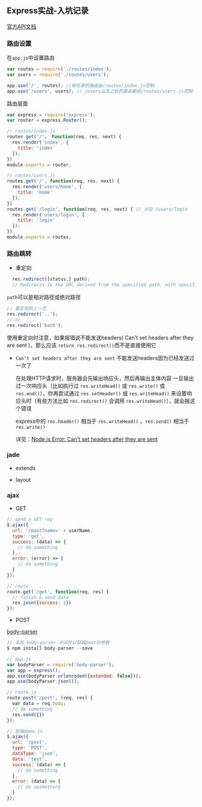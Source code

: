 ## Express实战-入坑记录

[官方API文档](http://expressjs.com/en/api.html)

### 路由设置

在`app.js`中设置路由

```javascript
var routes = require('./routes/index');
var users = require('./routes/users');

app.use('/', routes); //根目录的路由由/routes/index.js控制
app.use('/users', users); // /users以及之后的路由都由/routes/users.js控制
```
路由层面
```javascript
var express = require('express');
var router = express.Router();

// routes/index.js
routes.get('/'， function(req, res, next) {
  res.render('index', {
    title: 'index'
  });
})
module.exports = router;

// routes/users.js
routes.get('/', function(req, res, next) {
  res.render('users/home', {
    title: 'home'
  });
})
routes.get('/login', function(req, res, next) { // 对应 /users/login
  res.render('users/login', {
    title: 'login'
  });
})
module.exports = routes;
```

### 路由跳转

- 重定向

```javascript
  res.redirect([status,] path);
  // Redirects to the URL derived from the specified path, with specified status, a positive integer that corresponds to an HTTP status code . If not specified, status defaults to “302 “Found”.
```
  `path`可以是相对路径或绝对路径

```javascript
// 重定向到上一页
res.redirect('..');
// or
res.redirect('back');
```
使用重定向时注意，如果报错说不能发送headers( Can’t set headers after they are sent )，那么应该 `return res.redirect()`而不是直接使用它

- `Can’t set headers after they are sent`
  不能发送headers因为已经发送过一次了

  在处理HTTP请求时，服务器会先输出响应头，然后再输出主体内容
  一旦输出过一次响应头（比如执行过 `res.writeHead()` 或 `res.write()` 或 `res.end()`），你再尝试通过 `res.setHeader()` 或 `res.writeHead()` 来设置响应头时（有些方法比如 `res.redirect()` 会调用 `res.writeHead()`），就会报这个错误

  express中的 `res.header()` 相当于 `res.writeHead()` ，`res.send()` 相当于 `res.write()`

  详见：[Node.js Error: Can't set headers after they are sent](http://stackoverflow.com/questions/7042340/node-js-error-cant-set-headers-after-they-are-sent)

### jade

- extends

- layout

### ajax

- GET

```javascript
// send a GET req
$.ajax({
  url: '/post?name=' + userName,
  type: 'get',
  success: (data) => {
    // do something
  },
  error: (error) => {
    // do something
  }
});

// route
route.get('/get', function(req, res) {
  // finish & send data
  res.josn({success: 1})
});
```

- POST

[body-parser](https://github.com/expressjs/body-parser)
```javascript
// 添加 body-parser 中间件以获取post的参数
$ npm install body-parser --save

// app.js
var bodyParser = require('body-parser');
var app = express();
app.use(bodyParser.urlencoded({extended: false}));
app.use(bodyParser.json());

// route.js
route.post('/post', (req, res) {
  var data = req.body; 
  // do something
  res.send({})
});

// 前端demo.js
$.ajax({
  url: '/post',
  type: 'POST',
  dataType: 'json',
  data: 'test',
  success: (data) => {
    // do something
  },
  error: (data) => {
    // do soimething
  }
});
```